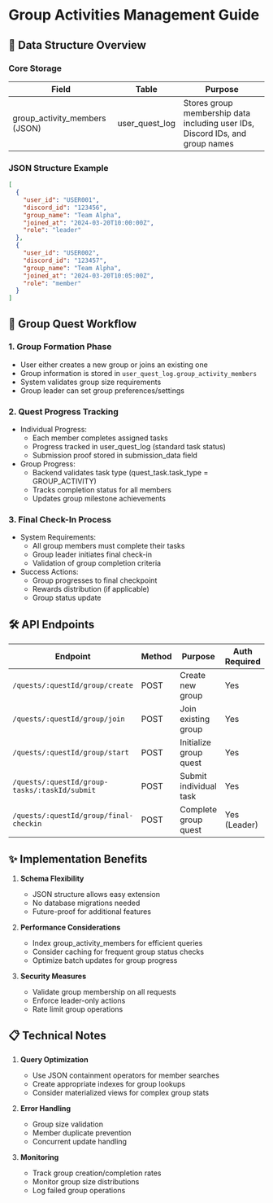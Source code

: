 # Group Activities Management Guide

## 📝 Data Structure Overview

### Core Storage

| **Field**                     | **Table**      | **Purpose**                                                                   |
| ----------------------------- | -------------- | ----------------------------------------------------------------------------- |
| group_activity_members (JSON) | user_quest_log | Stores group membership data including user IDs, Discord IDs, and group names |

### JSON Structure Example

```json
[
  {
    "user_id": "USER001",
    "discord_id": "123456",
    "group_name": "Team Alpha",
    "joined_at": "2024-03-20T10:00:00Z",
    "role": "leader"
  },
  {
    "user_id": "USER002",
    "discord_id": "123457",
    "group_name": "Team Alpha",
    "joined_at": "2024-03-20T10:05:00Z",
    "role": "member"
  }
]
```

## 🔄 Group Quest Workflow

### 1. Group Formation Phase

- User either creates a new group or joins an existing one
- Group information is stored in `user_quest_log.group_activity_members`
- System validates group size requirements
- Group leader can set group preferences/settings

### 2. Quest Progress Tracking

- Individual Progress:
  - Each member completes assigned tasks
  - Progress tracked in user_quest_log (standard task status)
  - Submission proof stored in submission_data field
- Group Progress:
  - Backend validates task type (quest_task.task_type = GROUP_ACTIVITY)
  - Tracks completion status for all members
  - Updates group milestone achievements

### 3. Final Check-In Process

- System Requirements:
  - All group members must complete their tasks
  - Group leader initiates final check-in
  - Validation of group completion criteria
- Success Actions:
  - Group progresses to final checkpoint
  - Rewards distribution (if applicable)
  - Group status update

## 🛠 API Endpoints

| **Endpoint**                                  | **Method** | **Purpose**            | **Auth Required** |
| --------------------------------------------- | ---------- | ---------------------- | ----------------- |
| `/quests/:questId/group/create`               | POST       | Create new group       | Yes               |
| `/quests/:questId/group/join`                 | POST       | Join existing group    | Yes               |
| `/quests/:questId/group/start`                | POST       | Initialize group quest | Yes               |
| `/quests/:questId/group-tasks/:taskId/submit` | POST       | Submit individual task | Yes               |
| `/quests/:questId/group/final-checkin`        | POST       | Complete group quest   | Yes (Leader)      |

## ✨ Implementation Benefits

1. **Schema Flexibility**

   - JSON structure allows easy extension
   - No database migrations needed
   - Future-proof for additional features

2. **Performance Considerations**

   - Index group_activity_members for efficient queries
   - Consider caching for frequent group status checks
   - Optimize batch updates for group progress

3. **Security Measures**
   - Validate group membership on all requests
   - Enforce leader-only actions
   - Rate limit group operations

## 📋 Technical Notes

1. **Query Optimization**

   - Use JSON containment operators for member searches
   - Create appropriate indexes for group lookups
   - Consider materialized views for complex group stats

2. **Error Handling**

   - Group size validation
   - Member duplicate prevention
   - Concurrent update handling

3. **Monitoring**
   - Track group creation/completion rates
   - Monitor group size distributions
   - Log failed group operations

